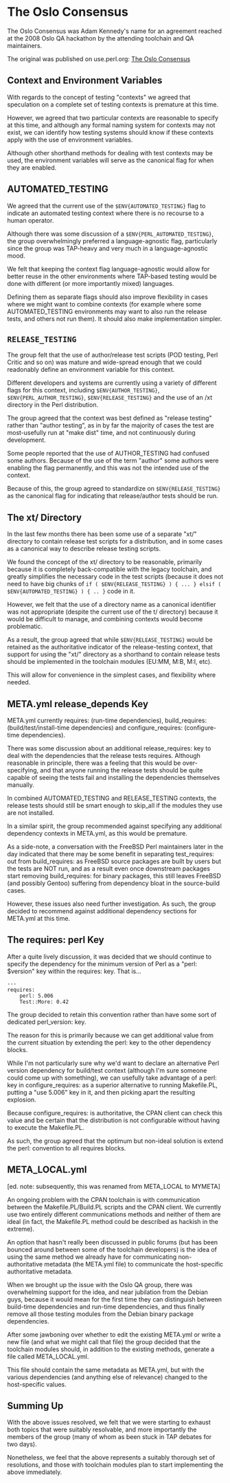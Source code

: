 # The Oslo Consensus

The Oslo Consensus was Adam Kennedy's name for an agreement reached at
the 2008 Oslo QA hackathon by the attending toolchain and QA maintainers.

The original was published on use.perl.org:
[The Oslo Consensus](http://web.archive.org/web/20120303092604/http://use.perl.org:80/~Alias/journal/36128)

## Context and Environment Variables

With regards to the concept of testing "contexts" we agreed that speculation
on a complete set of testing contexts is premature at this time.

However, we agreed that two particular contexts are reasonable to specify at
this time, and although any formal naming system for contexts may not exist,
we can identify how testing systems should know if these contexts apply with
the use of environment variables.

Although other shorthand methods for dealing with test contexts may be used,
the environment variables will serve as the canonical flag for when they are
enabled.

## AUTOMATED_TESTING

We agreed that the current use of the `$ENV{AUTOMATED_TESTING}` flag to
indicate an automated testing context where there is no recourse to a human
operator.

Although there was some discussion of a `$ENV{PERL_AUTOMATED_TESTING}`, the
group overwhelmingly preferred a language-agnostic flag, particularly since
the group was TAP-heavy and very much in a language-agnostic mood.

We felt that keeping the context flag language-agnostic would allow for
better reuse in the other environments where TAP-based testing would be done
with different (or more importantly mixed) languages.

Defining them as separate flags should also improve flexibility in cases
where we might want to combine contexts (for example where some
AUTOMATED_TESTING environments may want to also run the release tests, and
others not run them). It should also make implementation simpler.

## `RELEASE_TESTING`

The group felt that the use of author/release test scripts (POD testing, Perl
Critic and so on) was mature and wide-spread enough that we could readonably
define an environment variable for this context.

Different developers and systems are currently using a variety of different
flags for this context, including `$ENV{AUTHOR_TESTING}`,
`$ENV{PERL_AUTHOR_TESTING}`, `$ENV{RELEASE_TESTING}` and the use of an /xt
directory in the Perl distribution.

The group agreed that the context was best defined as "release testing"
rather than "author testing", as in by far the majority of cases the test are
most-usefully run at "make dist" time, and not continuously during
development.

Some people reported that the use of AUTHOR_TESTING had confused some
authors. Because of the use of the term "author" some authors were enabling
the flag permanently, and this was not the intended use of the context.

Because of this, the group agreed to standardize on `$ENV{RELEASE_TESTING}`
as the canonical flag for indicating that release/author tests should be run.

## The xt/ Directory

In the last few months there has been some use of a separate "xt/" directory
to contain release test scripts for a distribution, and in some cases as a
canonical way to describe release testing scripts.

We found the concept of the xt/ directory to be reasonable, primarily because
it is completely back-compatible with the legacy toolchain, and greatly
simplifies the necessary code in the test scripts (because it does not need
to have big chunks of `if ( $ENV{RELEASE_TESTING} ) { ... } elsif (
$ENV{AUTOMATED_TESTING} ) { .. }` code in it.

However, we felt that the use of a directory name as a canonical identifier
was not appropriate (despite the current use of the t/ directory) because it
would be difficult to manage, and combining contexts would become
problematic.

As a result, the group agreed that while `$ENV{RELEASE_TESTING}` would be
retained as the authoritative indicator of the release-testing context, that
support for using the "xt/" directory as a shorthand to contain release tests
should be implemented in the toolchain modules (EU:MM, M:B, M:I, etc).

This will allow for convenience in the simplest cases, and flexibility where
needed.

## META.yml release_depends Key

META.yml currently requires: (run-time dependencies), build_requires:
(build/test/install-time dependencies) and configure_requires:
(configure-time dependencies).

There was some discussion about an additional release_requires: key to deal
with the dependencies that the release tests requires. Although reasonable in
principle, there was a feeling that this would be over-specifying, and that
anyone running the release tests should be quite capable of seeing the tests
fail and installing the dependencies themselves manually.

In combined AUTOMATED_TESTING and RELEASE_TESTING contexts, the release tests
should still be smart enough to skip_all if the modules they use are not
installed.

In a similar spirit, the group recommended against specifying any additional
dependency contexts in META.yml, as this would be premature.

As a side-note, a conversation with the FreeBSD Perl maintainers later in the
day indicated that there may be some benefit in separating test_requires: out
from build_requires: as FreeBSD source packages are built by users but the
tests are NOT run, and as a result even once downstream packages start
removing build_requires: for binary packages, this still leaves FreeBSD (and
possibly Gentoo) suffering from dependency bloat in the source-build cases.

However, these issues also need further investigation. As such, the group
decided to recommend against additional dependency sections for META.yml at
this time.

## The requires: perl Key

After a quite lively discussion, it was decided that we should continue to
specify the dependency for the minimum version of Perl as a "perl: $version"
key within the requires: key. That is...

    ---
    requires:
        perl: 5.006
        Test::More: 0.42

The group decided to retain this convention rather than have some sort of
dedicated perl_version: key.

The reason for this is primarily because we can get additional value from the
current situation by extending the perl: key to the other dependency blocks.

While I'm not particularly sure why we'd want to declare an alternative Perl
version dependency for build/test context (although I'm sure someone could
come up with something), we can usefully take advantage of a perl: key in
configure_requires: as a superior alternative to running Makefile.PL, putting
a "use 5.006" key in it, and then picking apart the resulting explosion.

Because configure_requires: is authoritative, the CPAN client can check this
value and be certain that the distribution is not configurable without having
to execute the Makefile.PL.

As such, the group agreed that the optimum but non-ideal solution is extend
the perl: convention to all requires blocks.

## META_LOCAL.yml

[ed. note: subsequently, this was renamed from META_LOCAL to MYMETA]

An ongoing problem with the CPAN toolchain is with communication between the
Makefile.PL/Build.PL scripts and the CPAN client. We currently use two
entirely different communications methods and neither of them are ideal (in
fact, the Makefile.PL method could be described as hackish in the extreme).

An option that hasn't really been discussed in public forums (but has been
bounced around between some of the toolchain developers) is the idea of using
the same method we already have for communicating non-authoritative metadata
(the META.yml file) to communicate the host-specific authoritative metadata.

When we brought up the issue with the Oslo QA group, there was overwhelming
support for the idea, and near jubilation from the Debian guys, because it
would mean for the first time they can distinguish between build-time
dependencies and run-time dependencies, and thus finally remove all those
testing modules from the Debian binary package dependencies.

After some jawboning over whether to edit the existing META.yml or write a
new file (and what we might call that file) the group decided that the
toolchain modules should, in addition to the existing methods, generate a
file called META_LOCAL.yml.

This file should contain the same metadata as META.yml, but with the various
dependencies (and anything else of relevance) changed to the host-specific
values.

## Summing Up

With the above issues resolved, we felt that we were starting to exhaust both
topics that were suitably resolvable, and more importantly the members of the
group (many of whom as been stuck in TAP debates for two days).

Nonetheless, we feel that the above represents a suitably thorough set of
resolutions, and those with toolchain modules plan to start implementing the
above immediately.
